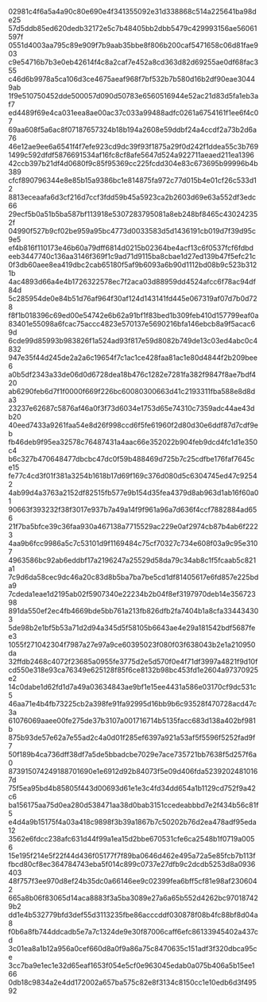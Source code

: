 02981c4f6a5a4a90c80e690e4f341355092e31d338868c514a225641ba98de25
57d5ddb85ed620dedb32172e5c7b48405bb2dbb5479c429993156ae56061597f
0551d4003aa795c89e909f7b9aab35bbe8f806b200caf5471658c06d81fae903
c9e54716b7b3e0eb42614f4c8a2caf7e452a8cd363d82d69255ae0df68fac355
c46d6b9978a5ca106d3ce4675aeaf968f7bf532b7b580d16b2df90eae30449ab
1f9e510750452dde500057d090d50783e6560516944e52ac21d83d5fa1eb3af7
ed4489f69e4ca031eea8ae00ac37c033a99488adfc0261a6754161f1ee6f4c07
69aa608f5a6ac8f07187657324b18b194a2608e59ddbf24a4ccdf2a73b2d6a76
46e12ae9ee6a6541f4f7efe923cd9dc39f93f1875a29f0d242f1ddea55c3b769
1499c592dfdf5876691534af16fc8cf8afe5647d524a922711aeaed211ea1396
42ccb397b21df4d0680f9c85f95369cc225fcdd304e83c673695b99996b4b389
cfcf890796344e8e85b15a9386bc1e814875fa972c77d015b4e01cf26c533d12
8813eceaafa6d3cf216d7ccf3fdd59b45a5923ca2b2603d69e63a552df3edc66
29ecf5b0a51b5ba587bf113918e5307283795081a8eb248bf8465c430242352f
04990f527b9cf02be959a95bc4773d0033583d5d1436191cb019d7f39d95c9e5
ef4b816f110173e46b60a79dff6814d0215b02364be4acf13c6f0537fcf6fdbd
eeb3447740c136aa3146f369f1c9ad71d9115ba8cbae1d27ed139b47f5efc21c
0f3db60aee8ea419dbc2cab65180f5af9b6093a6b90d1112bd08b9c523b3121b
4ac4893d66a4e4b1726322578ec7f2aca03d88959dd4524afcc6f78ac94df84d
5c285954de0e84b51d76af964f30af124d143141fd445e067319af07d7b0d728
f8f1b018396c69ed00e54742e6b62a91bf1f83bed1b309feb410d157799eaf0a
83401e55098a6fcac75accc4823e570137e5690216bfa146ebcb8a9f5acac69d
6cde99d85993b983826f1a524ad93f817e59d8082b749de13c03ed4abc0c4832
947e35f44d245de2a2a6c19654f7c1ac1ce428faa81ac1e80d4844f2b209bee6
a0b5df2343a33de06d0d6728dea18b476c1282e7281fa382f9847f8ae7bdf420
ab6290feb6d7f1f0000f669f226bc60080300663d41c2193311fba588e8d8da3
23237e62687c5876af46a0f3f73d6034e1753d65e74310c7359adc44ae43db20
40eed7433a9261faa54e8d26f998ccd6f5fe61960f2d80d30e6ddf87d7cdf9eb
fb46deb9f95ea32578c76487431a4aac66e352022b904feb9dcd4fc1d1e350c4
b6c327b470648477dbcbc47dc0f59b488469d725b7c25cdfbe176faf7645ce15
fe77c4cd3f01f381a3254b1618b17d69f169c376d080d5c6304745ed47c92542
4ab99d4a3763a2152df82515fb577e9b154d35fea4379d8ab963d1ab16f60a01
90663f393232f38f3017e937b7a49a14f9f961a96a7d636f4ccf7882884ad656
21f7ba5bfce39c36faa930a467138a7715529ac229e0af2974cb87b4ab6f2223
4aa9b6fcc9986a5c7c53101d9f1169484c75cf70327c734e608f03a9c95e3107
4963586bc92ab6eddbf17a2196247a25529d58da79c34ab8c1f5fcaab5c821a1
7c9d6da58cec9dc46a20c83d8b5ba7ba7be5cd1df81405617e6fd857e225bda9
7cdeda1eae1d2195ab02f5907340e22234b2b04f8ef3197970deb14e35672398
891da550ef2ec4fb4669bde5bb761a213fb826dfb2fa7404b1a8cfa334434303
5de98b2e1bf5b53a71d2d94a345d5f58105b6643ae4e29a181542bdf5687fee3
1055f271042304f7987a27e97a9ce60395023f080f03f638043b2e1a210950da
32ffdb2468c4072f23685a0955fe3775d2e5d570f0e4f71df3997a4821f9d10f
cd550e318e93ca76349e625128f85f6ce8132b98bc453fd1e2604a97370925e2
14c0dabe1d62fd1d7a49a03634843ae9bf1e15ee4431a586e03170cf9dc531c5
46aa71e4b4fb73225cb2a398fe91fa92995d16bb9b6c93528f470728acd47c3a
61076069aaee00fe275de37b3107a001716714b5135facc683d138a402bf981b
875b93de57e62a7e55ad2c4a0d01f285ef6397a921a53af5f5596f5252fad9f7
50f189b4ca736dff38df7a5de5bbadcbe7029e7ace735721bb7638f5d257f6a0
873915074249188701690e1e6912d92b84073f5e09d406fda52392024810167d
75f5ea95bd4b85805f443d00693d61e1e3c4fd34dd654a1b1129cd752f9a42c6
ba156175aa75d0ea280d538471aa38d0bab3151ccedeabbbd7e2f434b56c81f5
e4d4a9b15175f4a03a418c9898f3b39a1867b7c50202b76d2ea478adf95eda12
3562e6fdcc238afc631d44f99a1ea15d2bbe670531cfe6ca2548b1f0719a0056
15e195f214e5f22f44d436f05177f7f89ba0646d462e495a72a5e85fcb7b113f
fbcd80cf8ec364784743eba5f014c899c0737e27dfb9c2dcdb5253d8a0936403
48f757f3ee970d8ef24b35dc0a66146ee9c02399fea6bff5cf81e98af2306042
665a8b06f83065d14aca8883f3a5ba3089e27a6a65b552d4262bc970187429b2
dd1e4b532779bfd3def55d3113235fbe86acccddf030878f08b4fc88bf8d04a8
f0b6a8fb744ddcadb5e7a7c1324de9e30f87006caff6efc86133945402a437cd
3c01ea8a1b12a956a0cef660d8a0f9a86a75c8470635c151adf3f320dbca95ce
3cc7ba9e1ec1e32d65eaf1653f054e5cf0e963045edab0a075b406a5b15ee166
0db18c9834a2e4dd172002a657ba575c82e8f3134c8150cc1e10edb6d3f49592
